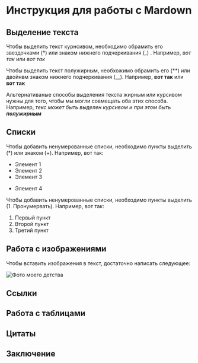 # Инструкция для работы с Mardown

## Выделение текста

Чтобы выделить текст курнсивом, необходимо обрамить его звездочками (*) или знаком нижнего подчеркивания (_) . Например, *вот так* или _вот так_

Чтобы выделить текст полужирным, необхожимо обрамить его (**) или двойнвм знаком нижнего подчеркивания (__). 
Например, **вот так** или __вот так__

Альтернативаные способы выделения текста жирным или курсивом нужны для того, чтобы мы могли совмещать оба этих способа. Например, _текс может быть выделен курсивом и при этом быть **полужирным**_

## Списки

Чтобы добавить ненумерованные списки, необходимо пункты выделить (*) или знаком (+). Например, вот так:

* Элемент 1
* Элемент 2
* Элемент 3
+ Элемент 4

Чтобы добавить ненумерованные списки, необходимо пункты выделить (1. Пронумервать). Например, вот так:

1. Первый пункт
2. Второй пункт
3. Третий пункт

## Работа с изображениями

Чтобы вставить изображения в текст, достаточно написать следующее:

![Фото моего детства](maxresdefault.jpg "Мое фото")

## Ссылки

## Работа с таблицами

## Цитаты

## Заключение